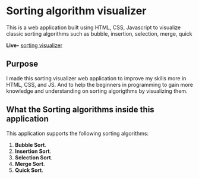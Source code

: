 # Sorting algorithm visualizer

This is a web application built using HTML, CSS, Javascript to visualize classic sorting algorithms such as bubble, insertion, selection, merge, quick 

**Live-** [sorting visualizer](https://sortinggvisualizerr.netlify.app/)
## Purpose

I made this sorting visualizer web application to improve my skills more in
HTML, CSS, and JS. And to help the beginners in programming to gain more knowledge and understanding on sorting algorigthms by visualizing them.

## What the Sorting algorithms inside this application

This application supports the following sorting algorithms:

1. **Bubble Sort**.
2. **Insertion Sort**.
3. **Selection Sort**.
4. **Merge Sort**.
5. **Quick Sort**.
